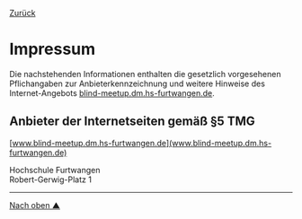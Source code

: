 [Zurück](https://gionegel.github.io/BlindMeetUp/)

# Impressum

Die nachstehenden Informationen enthalten die gesetzlich vorgesehenen Pflichangaben zur Anbieterkennzeichnung und weitere Hinweise des Internet-Angebots [blind-meetup.dm.hs-furtwangen.de](https://www.blind-meetup.dm.hs-furtwangen.de).

## Anbieter der Internetseiten gemäß §5 TMG

[www.blind-meetup.dm.hs-furtwangen.de](www.blind-meetup.dm.hs-furtwangen.de)

Hochschule Furtwangen <br>
Robert-Gerwig-Platz 1 <br>


---
[Nach oben &#x25B2;](#top)
